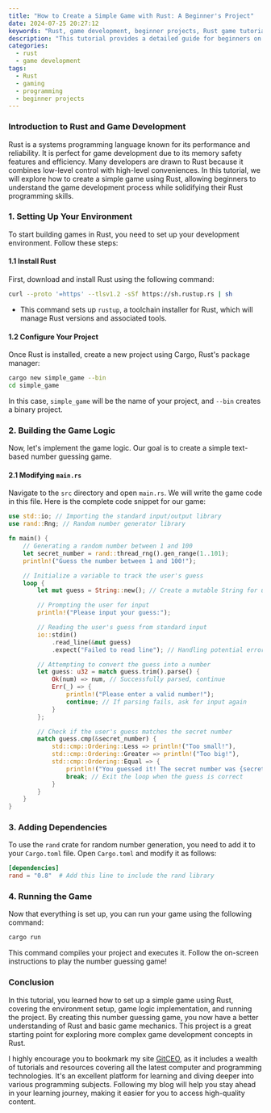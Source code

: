 ```yaml
---
title: "How to Create a Simple Game with Rust: A Beginner's Project"
date: 2024-07-25 20:27:12
keywords: "Rust, game development, beginner projects, Rust game tutorial, simple games in Rust"
description: "This tutorial provides a detailed guide for beginners on how to create a simple game using Rust. You'll learn about the Rust programming language, its features, and how to apply them in game development. The project will include step-by-step instructions, code snippets, and explanations to help you understand the overall process. Through building this game, you'll gain practical experience in Rust programming and an understanding of basic game mechanics, making it a perfect starting point for anyone interested in game development with Rust. By the end of this article, you'll have a functional game and learn how to expand your programming skills further."
categories:
  - rust
  - game development
tags:
  - Rust
  - gaming
  - programming
  - beginner projects
---
```


### Introduction to Rust and Game Development

Rust is a systems programming language known for its performance and reliability. It is perfect for game development due to its memory safety features and efficiency. Many developers are drawn to Rust because it combines low-level control with high-level conveniences. In this tutorial, we will explore how to create a simple game using Rust, allowing beginners to understand the game development process while solidifying their Rust programming skills. 

<!-- more -->

### 1. Setting Up Your Environment

To start building games in Rust, you need to set up your development environment. Follow these steps:

#### 1.1 Install Rust

First, download and install Rust using the following command:

```bash
curl --proto '=https' --tlsv1.2 -sSf https://sh.rustup.rs | sh
```

- This command sets up `rustup`, a toolchain installer for Rust, which will manage Rust versions and associated tools.

#### 1.2 Configure Your Project

Once Rust is installed, create a new project using Cargo, Rust's package manager:

```bash
cargo new simple_game --bin
cd simple_game
```

In this case, `simple_game` will be the name of your project, and `--bin` creates a binary project.

### 2. Building the Game Logic

Now, let's implement the game logic. Our goal is to create a simple text-based number guessing game.

#### 2.1 Modifying `main.rs`

Navigate to the `src` directory and open `main.rs`. We will write the game code in this file. Here is the complete code snippet for our game:

```rust
use std::io; // Importing the standard input/output library
use rand::Rng; // Random number generator library

fn main() {
    // Generating a random number between 1 and 100
    let secret_number = rand::thread_rng().gen_range(1..101);
    println!("Guess the number between 1 and 100!");

    // Initialize a variable to track the user's guess
    loop {
        let mut guess = String::new(); // Create a mutable String for user input

        // Prompting the user for input
        println!("Please input your guess:");

        // Reading the user's guess from standard input
        io::stdin()
            .read_line(&mut guess)
            .expect("Failed to read line"); // Handling potential errors

        // Attempting to convert the guess into a number
        let guess: u32 = match guess.trim().parse() {
            Ok(num) => num, // Successfully parsed, continue
            Err(_) => {
                println!("Please enter a valid number!"); 
                continue; // If parsing fails, ask for input again
            }
        };

        // Check if the user's guess matches the secret number
        match guess.cmp(&secret_number) {
            std::cmp::Ordering::Less => println!("Too small!"),
            std::cmp::Ordering::Greater => println!("Too big!"),
            std::cmp::Ordering::Equal => {
                println!("You guessed it! The secret number was {secret_number}.");
                break; // Exit the loop when the guess is correct
            }
        }
    }
}
```

### 3. Adding Dependencies

To use the `rand` crate for random number generation, you need to add it to your `Cargo.toml` file. Open `Cargo.toml` and modify it as follows:

```toml
[dependencies]
rand = "0.8"  # Add this line to include the rand library
```

### 4. Running the Game

Now that everything is set up, you can run your game using the following command:

```bash
cargo run
```

This command compiles your project and executes it. Follow the on-screen instructions to play the number guessing game!

### Conclusion

In this tutorial, you learned how to set up a simple game using Rust, covering the environment setup, game logic implementation, and running the project. By creating this number guessing game, you now have a better understanding of Rust and basic game mechanics. This project is a great starting point for exploring more complex game development concepts in Rust.

I highly encourage you to bookmark my site [GitCEO](https://gitceo.com), as it includes a wealth of tutorials and resources covering all the latest computer and programming technologies. It's an excellent platform for learning and diving deeper into various programming subjects. Following my blog will help you stay ahead in your learning journey, making it easier for you to access high-quality content.